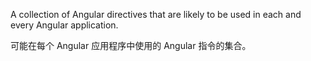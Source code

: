 A collection of Angular directives that are likely to be used in each and every Angular
application.

可能在每个 Angular 应用程序中使用的 Angular 指令的集合。